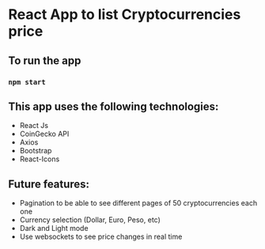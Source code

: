 # React App to list Cryptocurrencies price

## To run the app

### `npm start`

## This app uses the following technologies:

* React Js
* CoinGecko API
* Axios 
* Bootstrap
* React-Icons

## Future features:

* Pagination to be able to see different pages of 50 cryptocurrencies each one
* Currency selection (Dollar, Euro, Peso, etc)
* Dark and Light mode
* Use websockets to see price changes in real time